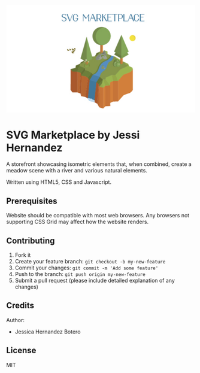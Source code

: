![An isometric scene of a field with trees and a river with the title 'SVG Marketplace'.](images/readMe.jpg)

# SVG Marketplace by Jessi Hernandez

A storefront showcasing isometric elements that, when combined, create a meadow scene with a river and various natural elements.

Written using HTML5, CSS and Javascript.

## Prerequisites

Website should be compatible with most web browsers. Any browsers not supporting CSS Grid may affect how the website renders.

## Contributing

1. Fork it
2. Create your feature branch: `git checkout -b my-new-feature`
3. Commit your changes: `git commit -m 'Add some feature'`
4. Push to the branch: `git push origin my-new-feature`
5. Submit a pull request (please include detailed explanation of any changes)

## Credits

Author:
- Jessica Hernandez Botero

## License

MIT
